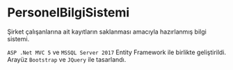 # PersonelBilgiSistemi
Şirket çalışanlarına ait kayıtların saklanması amacıyla hazırlanmış bilgi sistemi.

`ASP .Net MVC 5` ve `MSSQL Server 2017` Entity Framework ile birlikte geliştirildi. Arayüz `Bootstrap` ve `JQuery` ile tasarlandı.  

